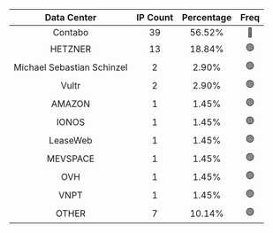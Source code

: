 | Data Center | IP Count | Percentage | Freq |
|:------------:|:--------:|:-----------:|:-----:|
| Contabo | 39 | 56.52% | 🔴 |
| HETZNER | 13 | 18.84% | 🟢 |
| Michael Sebastian Schinzel | 2 | 2.90% | 🟢 |
| Vultr | 2 | 2.90% | 🟢 |
| AMAZON | 1 | 1.45% | 🟢 |
| IONOS | 1 | 1.45% | 🟢 |
| LeaseWeb | 1 | 1.45% | 🟢 |
| MEVSPACE | 1 | 1.45% | 🟢 |
| OVH | 1 | 1.45% | 🟢 |
| VNPT | 1 | 1.45% | 🟢 |
| OTHER | 7 | 10.14% | 🟢 |